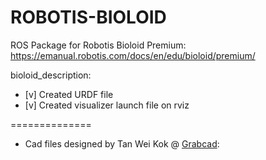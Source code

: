# ROBOTIS-BIOLOID
ROS Package for Robotis Bioloid Premium: https://emanual.robotis.com/docs/en/edu/bioloid/premium/

bioloid_description:
- [v] Created URDF file
- [v] Created visualizer launch file on rviz


==============
- Cad files designed by Tan Wei Kok @ [Grabcad](https://grabcad.com/library/robosavvy-humanoid-design-intel-report-1):

